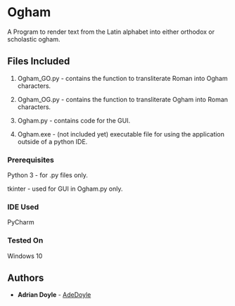# Ogham
A Program to render text from the Latin alphabet into either orthodox or scholastic ogham.


## Files Included

1. Ogham_GO.py - contains the function to transliterate Roman into Ogham characters.

2. Ogham_OG.py - contains the function to transliterate Ogham into Roman characters.

3. Ogham.py - contains code for the GUI.

4. Ogham.exe - (not included yet) executable file for using the application outside of a python IDE.

### Prerequisites

Python 3 - for .py files only.

tkinter - used for GUI in Ogham.py only.

### IDE Used

PyCharm

### Tested On

Windows 10

## Authors

* **Adrian Doyle** - [AdeDoyle](https://github.com/AdeDoyle)
